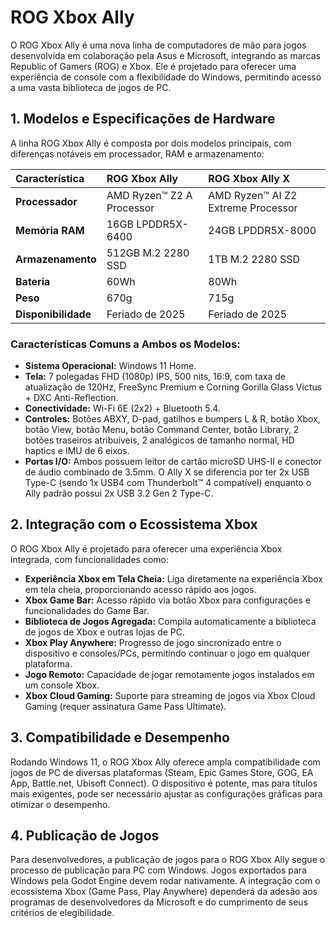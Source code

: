 # ROG Xbox Ally

O ROG Xbox Ally é uma nova linha de computadores de mão para jogos desenvolvida em colaboração pela Asus e Microsoft, integrando as marcas Republic of Gamers (ROG) e Xbox. Ele é projetado para oferecer uma experiência de console com a flexibilidade do Windows, permitindo acesso a uma vasta biblioteca de jogos de PC.

## 1. Modelos e Especificações de Hardware

A linha ROG Xbox Ally é composta por dois modelos principais, com diferenças notáveis em processador, RAM e armazenamento:

| Característica        | ROG Xbox Ally                               | ROG Xbox Ally X                               |
| :-------------------- | :-------------------------------------------- | :-------------------------------------------- |
| **Processador**       | AMD Ryzen™ Z2 A Processor                     | AMD Ryzen™ AI Z2 Extreme Processor            |
| **Memória RAM**       | 16GB LPDDR5X-6400                             | 24GB LPDDR5X-8000                             |
| **Armazenamento**     | 512GB M.2 2280 SSD                            | 1TB M.2 2280 SSD                              |
| **Bateria**           | 60Wh                                          | 80Wh                                          |
| **Peso**              | 670g                                          | 715g                                          |
| **Disponibilidade**   | Feriado de 2025                               | Feriado de 2025                               |

### Características Comuns a Ambos os Modelos:

*   **Sistema Operacional:** Windows 11 Home.
*   **Tela:** 7 polegadas FHD (1080p) IPS, 500 nits, 16:9, com taxa de atualização de 120Hz, FreeSync Premium e Corning Gorilla Glass Victus + DXC Anti-Reflection.
*   **Conectividade:** Wi-Fi 6E (2x2) + Bluetooth 5.4.
*   **Controles:** Botões ABXY, D-pad, gatilhos e bumpers L & R, botão Xbox, botão View, botão Menu, botão Command Center, botão Library, 2 botões traseiros atribuíveis, 2 analógicos de tamanho normal, HD haptics e IMU de 6 eixos.
*   **Portas I/O:** Ambos possuem leitor de cartão microSD UHS-II e conector de áudio combinado de 3.5mm. O Ally X se diferencia por ter 2x USB Type-C (sendo 1x USB4 com Thunderbolt™ 4 compatível) enquanto o Ally padrão possui 2x USB 3.2 Gen 2 Type-C.

## 2. Integração com o Ecossistema Xbox

O ROG Xbox Ally é projetado para oferecer uma experiência Xbox integrada, com funcionalidades como:

*   **Experiência Xbox em Tela Cheia:** Liga diretamente na experiência Xbox em tela cheia, proporcionando acesso rápido aos jogos.
*   **Xbox Game Bar:** Acesso rápido via botão Xbox para configurações e funcionalidades do Game Bar.
*   **Biblioteca de Jogos Agregada:** Compila automaticamente a biblioteca de jogos de Xbox e outras lojas de PC.
*   **Xbox Play Anywhere:** Progresso de jogo sincronizado entre o dispositivo e consoles/PCs, permitindo continuar o jogo em qualquer plataforma.
*   **Jogo Remoto:** Capacidade de jogar remotamente jogos instalados em um console Xbox.
*   **Xbox Cloud Gaming:** Suporte para streaming de jogos via Xbox Cloud Gaming (requer assinatura Game Pass Ultimate).

## 3. Compatibilidade e Desempenho

Rodando Windows 11, o ROG Xbox Ally oferece ampla compatibilidade com jogos de PC de diversas plataformas (Steam, Epic Games Store, GOG, EA App, Battle.net, Ubisoft Connect). O dispositivo é potente, mas para títulos mais exigentes, pode ser necessário ajustar as configurações gráficas para otimizar o desempenho.

## 4. Publicação de Jogos

Para desenvolvedores, a publicação de jogos para o ROG Xbox Ally segue o processo de publicação para PC com Windows. Jogos exportados para Windows pela Godot Engine devem rodar nativamente. A integração com o ecossistema Xbox (Game Pass, Play Anywhere) dependerá da adesão aos programas de desenvolvedores da Microsoft e do cumprimento de seus critérios de elegibilidade.
